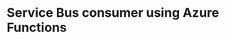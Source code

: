 ﻿---
author: Benedikte Kallåk
description: This section describes Service Bus consumer using Azure Functions
---

# Service Bus consumer using Azure Functions

